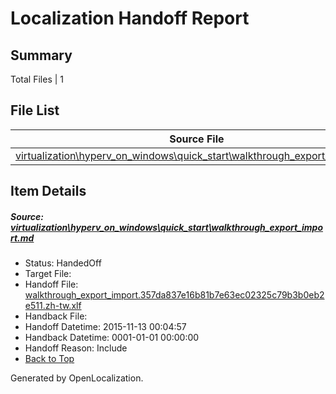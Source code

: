 # <a name='report-top'></a> Localization Handoff Report

## Summary
 Total Files | 1

## File List
 Source File | Status | Details 
 ----------- | ------ | ------- 
 [virtualization\hyperv_on_windows\quick_start\walkthrough_export_import.md](https://github.com/OpenLocalizationOrg/hyperVTest/blob/c99cc7210d9789693d6d39d6c2cf10e4097ba200/virtualization/hyperv_on_windows/quick_start/walkthrough_export_import.md) | HandedOff | [Details](#ee0c7673a7da915db8c2d41f0d24233aac1b9787179)

## Item Details
##### <a name='ee0c7673a7da915db8c2d41f0d24233aac1b9787179'></a> Source: [virtualization\hyperv_on_windows\quick_start\walkthrough_export_import.md](https://github.com/OpenLocalizationOrg/hyperVTest/blob/c99cc7210d9789693d6d39d6c2cf10e4097ba200/virtualization/hyperv_on_windows/quick_start/walkthrough_export_import.md)
* Status: HandedOff
* Target File: 
* Handoff File: [walkthrough_export_import.357da837e16b81b7e63ec02325c79b3b0eb2e511.zh-tw.xlf](https://github.com/OpenLocalizationOrg/olhandoff/blob/6c03f6c8cbebb555e77e59ef64e91572458b7dbe/ol-handoff/OpenLocalizationOrg/hyperVTest.zh-tw/master/walkthrough_export_import.357da837e16b81b7e63ec02325c79b3b0eb2e511.zh-tw.xlf)
* Handback File: 
* Handoff Datetime: 2015-11-13 00:04:57
* Handback Datetime: 0001-01-01 00:00:00
* Handoff Reason: Include
* [Back to Top](#report-top)


Generated by OpenLocalization.
